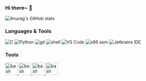 ### Hi there~ 👋

<!-- 显示star等信息 -->
![Anurag's GitHub stats](https://github-readme-stats.vercel.app/api?username=Zerokei&show_icons=true&theme=default)

### Languages & Tools
![C](https://img.shields.io/badge/-C-a8b9cc?logo=c&logoColor=fff) 
![Python](https://img.shields.io/badge/-Python-3776ab?logo=python&logoColor=fff) 
![git](https://img.shields.io/badge/-git-F05032?logo=git&logoColor=fff) 
![shell](https://img.shields.io/badge/-shell-4EAA25?logo=gnu%20bash&logoColor=fff) 
![VS Code](https://img.shields.io/badge/-VS%20Code-007ACC?logo=visual%20studio%20code&logoColor=fff)
![x86 asm](https://img.shields.io/badge/-x86%20asm-0071C5?logo=intel&logoColor=fff) 
![Jetbrains IDE](https://img.shields.io/badge/-Jetbrains%20IDE-e62952?logo=jetbrains&logoColor=fff) 
### Tools
<p align="left"> 
<a href="https://obsidian.md/" target="_blank"> <img src="https://keycombiner.com/media/application-icons/obsidian.png" alt="bash" width="40" height="40"/> </a>
<a href="https://www.notion.so/" target="_blank"> <img src="https://s2.loli.net/2022/03/08/QBLWZe8hJEn5S9H.png" alt="bash" width="40" height="40"/> </a>
<a href="https://code.visualstudio.com/" target="_blank"> <img src="https://img.icons8.com/color/344/visual-studio-code-2019.png" alt="bash" width="40" height="40"/> </a>
<a href="https://www.jetbrains.com/zh-cn/idea/" target="_blank"> <img src="https://img.icons8.com/color/344/intellij-idea.png" alt="bash" width="40" height="40"/> </a>
